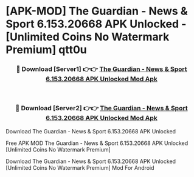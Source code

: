 # [APK-MOD] The Guardian - News & Sport 6.153.20668 APK Unlocked - [Unlimited Coins No Watermark Premium] qtt0u



<div align="center">
<h3>🔴 Download [Server1] 👉👉 <a href="https://momento.my/?title=The_Guardian_-_News_&_Sport_6.153.20668_APK_Unlocked">The Guardian - News & Sport 6.153.20668 APK Unlocked Mod Apk</a></h3><br>

<h3>🔴 Download [Server2] 👉👉 <a href="https://momento.my/?title=The_Guardian_-_News_&_Sport_6.153.20668_APK_Unlocked">The Guardian - News & Sport 6.153.20668 APK Unlocked Mod Apk</a></h3>
</div>



Download The Guardian - News & Sport 6.153.20668 APK Unlocked 

Free APK MOD The Guardian - News & Sport 6.153.20668 APK Unlocked [Unlimited Coins No Watermark Premium]

Download The Guardian - News & Sport 6.153.20668 APK Unlocked [Unlimited Coins No Watermark Premium] Mod For Android
